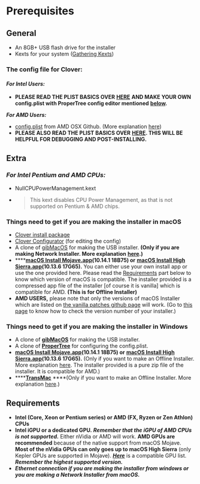 # Prerequisites

## General

* An 8GB+ USB flash drive for the installer
* Kexts for your system \([Gathering Kexts](gathering-kexts.md)\)

### **The config file for Clover:**

#### _**For Intel Users:**_

* **PLEASE READ THE PLIST BASICS OVER** [**HERE**](https://hackintosh.gitbook.io/-r-hackintosh-vanilla-desktop-guide/config.plist-basics) **AND MAKE YOUR OWN config.plist with ProperTree config editor mentioned** [**below**](./#things-need-to-get-if-you-are-making-the-installer-in-windows)**.**

_**For AMD Users:**_ 

* [config.plist](https://github.com/AMD-OSX/AMD_Vanilla) from AMD OSX Github. \(More explanation [here](amd-clover-config.plist.md)\)
* **PLEASE ALSO READ THE PLIST BASICS OVER** [**HERE**](https://hackintosh.gitbook.io/-r-hackintosh-vanilla-desktop-guide/config.plist-basics)**. THIS WILL BE HELPFUL FOR DEBUGGING AND POST-INSTALLING.**

## Extra

### _**For Intel Pentium and AMD CPUs:**_

* NullCPUPowerManagement.kext
* > This kext disables CPU Power Management, as that is not supported on Pentium & AMD chips.

### Things need to get if you are making the installer in macOS

* [Clover install package](https://sourceforge.net/projects/cloverefiboot/)
* [Clover Configurator](https://mackie100projects.altervista.org/download-clover-configurator/) \(for editing the config\)
* A clone of [gibMacOS](https://github.com/corpnewt/gibMacOS) for making the USB installer. **\(Only if you are making Network Installer. More explanation** [**here**](../../preparing-the-installer-part-2/from-macos.md#youll-need-ethernet-connection-while-installing-macos-if-you-dont-have-a-ethernet-connection-go-to-the-next-page-for-offline-installation)**.\)**
* \*\*\*\*[**macOS Install Mojave.app**](https://drive.google.com/open?id=1fp7cBfkWZcyCnt0gy6zIxf6uN_nD-v1G)**\(10.14.1 18B75\) or** [**macOS Install High Sierra.app**](https://drive.google.com/file/d/17U2GMCfIbLPN8SOfGoKl40vuIDZp3rt7/view)**\(10.13.6 17G65\).** You can either use your own install app or use the one provided here. Please read the [Requirements](./#requirements) part below to know which version of macOS is compatible. The installer provided is a compressed app file of the installer \[of course it is vanilla\] which is compatible for AMD. **\(This is for Offline Installer\)**
* **AMD USERS,** please note that only the versions of macOS Installer which are listed on [the vanilla patches github page](https://github.com/AMD-OSX/AMD_Vanilla) will work. \(Go to [this page](version-number.md) to know how to check the version number of your installer.\)

### Things need to get if you are making the installer in Windows

* A clone of [**gibMacOS**](https://github.com/corpnewt/gibMacOS) for making the USB installer.
* A clone of [**ProperTree**](https://github.com/corpnewt/ProperTree) for configuring the config.plist.
* [**macOS Install Mojave.app**](https://drive.google.com/open?id=1fp7cBfkWZcyCnt0gy6zIxf6uN_nD-v1G)**\(10.14.1 18B75\) or** [**macOS Install High Sierra.app**](https://drive.google.com/file/d/17U2GMCfIbLPN8SOfGoKl40vuIDZp3rt7/view)**\(10.13.6 17G65\).** \(Only if you want to make an Offline Installer. More explanation [here](../../preparing-the-installer-part-2/from-macos.md#youll-need-ethernet-connection-while-installing-macos-if-you-dont-have-a-ethernet-connection-go-to-the-next-page-for-offline-installation). The installer provided is a pure zip file of the installer. It is compatible for AMD.\)
* \*\*\*\*[**TransMac**](https://www.acutesystems.com/scrtm.htm) ****\(Only if you want to make an Offline Installer. More explanation [here](../../preparing-the-installer-part-2/from-macos.md#youll-need-ethernet-connection-while-installing-macos-if-you-dont-have-a-ethernet-connection-go-to-the-next-page-for-offline-installation).\)

## Requirements

* **Intel \(Core, Xeon or Pentium series\) or AMD \(FX, Ryzen or Zen Athlon\) CPUs**
* **Intel iGPU or a dedicated GPU.** _**Remember that the iGPU of AMD CPUs is not supported.**_ Either nVidia or AMD will work. **AMD GPUs are recommended** because of the native support from macOS Mojave. **Most of the nVidia GPUs can only goes up to macOS High Sierra** \(only Kepler GPUs are supported in Mojave\). [_**Here**_](https://www.reddit.com/r/hackintosh/comments/b91vf5/mojave_gpu_buyers_guide/) is a compatible GPU list. _**Remember the highest supported version.**_
* _**Ethernet connection if you are making the installer from windows or you are making a Network Installer from macOS.**_

